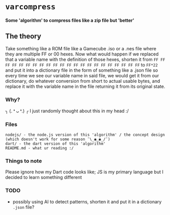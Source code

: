 # `varcompress`

#### Some 'algorithm' to compress files like a zip file but 'better'

## The theory

Take something like a ROM file like a Gamecube .iso or a .nes file where they are multiple FF or 00 hexes. Now what would happen if we replaced that a variable name with the definition of those hexes, shorten it from `FF FF FF FF FF FF FF FF FF FF FF FF FF FF FF FF FF FF FF FF FF FF` to `FF*22` and put it into a dictionary file in the form of something like a .json file so every time we see our variable name in said file, we would get it from our dictionary, do whatever conversion from short to actual usable bytes, and replace it with the variable name in the file returning it from its original state.

### Why?

╮ (. ❛ ᴗ ❛.) ╭ I just randomly thought about this in my head :/

### Files

```
nodejs/ - the node.js version of this 'algorithm' / the concept design (which doesn't work for some reason ¯\_◉‿◉_/¯)
dart/ - the dart version of this 'algorithm'
README.md - what ur reading :/
```

### Things to note

Please ignore how my Dart code looks like; JS is my primary language but I decided to learn something different 


### TODO 
- possibly using AI to detect patterns, shorten it and put it in a dictionary `.json` file?